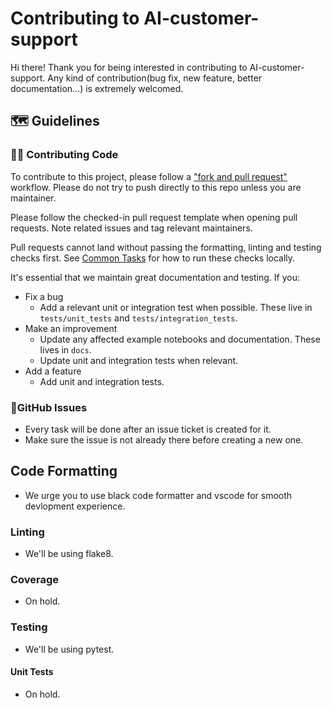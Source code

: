 # Contributing to AI-customer-support

Hi there! Thank you for being interested in contributing to AI-customer-support.
Any kind of contribution(bug fix, new feature, better documentation...) is extremely welcomed.

## 🗺️ Guidelines

### 👩‍💻 Contributing Code

To contribute to this project, please follow a ["fork and pull request"](https://docs.github.com/en/get-started/quickstart/contributing-to-projects) workflow.
Please do not try to push directly to this repo unless you are maintainer.

Please follow the checked-in pull request template when opening pull requests. Note related issues and tag relevant
maintainers.

Pull requests cannot land without passing the formatting, linting and testing checks first. See
[Common Tasks](#-common-tasks) for how to run these checks locally.

It's essential that we maintain great documentation and testing. If you:
- Fix a bug
  - Add a relevant unit or integration test when possible. These live in `tests/unit_tests` and `tests/integration_tests`.
- Make an improvement
  - Update any affected example notebooks and documentation. These lives in `docs`.
  - Update unit and integration tests when relevant.
- Add a feature
  - Add unit and integration tests.


### 🚩GitHub Issues

- Every task will be done after an issue ticket is created for it.
- Make sure the issue is not already there before creating a new one.

## Code Formatting

- We urge you to use black code formatter and vscode for smooth devlopment experience.

### Linting

- We'll be using flake8.

### Coverage

- On hold.

### Testing

- We'll be using pytest.

#### Unit Tests

- On hold.